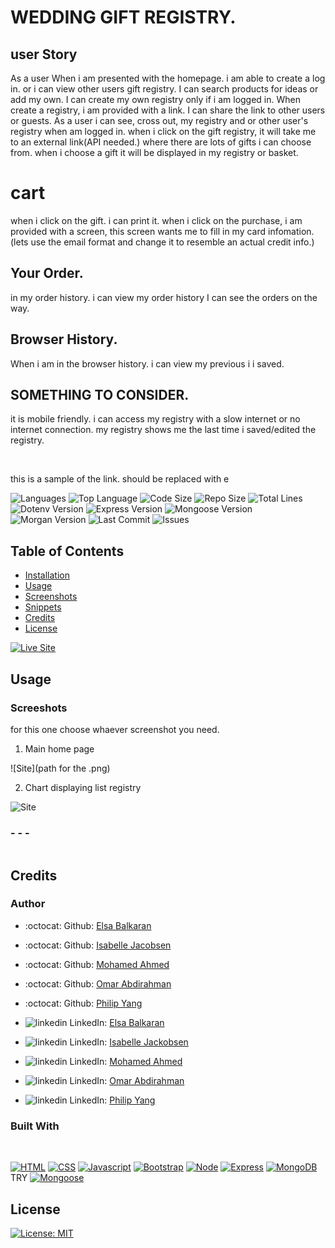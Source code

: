# WEDDING GIFT REGISTRY.

## user Story
As a user 
When i am presented with the homepage. 
i am able to create a log in.
or i can view other users gift registry.
I can search products for ideas or add my own.
I can create my own registry only if i am logged in.
When create a registry, i am provided with a link.
I can share the link to other users or guests.
As a user i can see, cross out, my registry and or other user's registry when am logged in.
when i click on the gift registry, it will take me to an external link(API needed.) where there are lots of gifts i can choose from.
when i choose a gift it will be displayed in my registry or basket. 

# cart
when i click on the gift. 
i can print it.
when i click on the purchase, i am provided with a screen, this screen wants me to fill in my card infomation.(lets use the email format and change it to resemble an actual credit info.)

## Your Order.
in my order history. 
i can view my order history
I can see the orders on the way.

## Browser History.
When i am in the browser history.
i can view my previous i i saved.



## SOMETHING TO CONSIDER.
it is mobile friendly.
i can access my registry with a slow internet or no internet connection.
my registry shows me the last time i saved/edited the registry.

</br>

this is a sample of the link. should be replaced with e
<p text-align="center">
    <img src="https://img.shields.io/github/languages/count/phillipmerriman/budget-tracker?style=for-the-badge" alt="Languages" />
    <img src="https://img.shields.io/github/languages/top/phillipmerriman/budget-tracker?style=for-the-badge" alt="Top Language" />
    <img src="https://img.shields.io/github/languages/code-size/phillipmerriman/budget-tracker?style=for-the-badge" alt="Code Size" />
    <img src="https://img.shields.io/github/repo-size/phillipmerriman/budget-tracker?style=for-the-badge" alt="Repo Size" />   
    <img src="https://img.shields.io/tokei/lines/github/phillipmerriman/budget-tracker?style=for-the-badge" alt="Total Lines" />
    <img src="https://img.shields.io/github/package-json/dependency-version/phillipmerriman/budget-tracker/dotenv?style=for-the-badge" alt="Dotenv Version" />
    <img src="https://img.shields.io/github/package-json/dependency-version/phillipmerriman/budget-tracker/express?style=for-the-badge" alt="Express Version" />
    <img src="https://img.shields.io/github/package-json/dependency-version/phillipmerriman/budget-tracker/mongoose?style=for-the-badge" alt="Mongoose Version" />
    <img src="https://img.shields.io/github/package-json/dependency-version/phillipmerriman/budget-tracker/morgan?style=for-the-badge" alt="Morgan Version" />
    <img src="https://img.shields.io/github/last-commit/phillipmerriman/budget-tracker?style=for-the-badge" alt="Last Commit" />  
    <img src="https://img.shields.io/github/issues/phillipmerriman/budget-tracker?style=for-the-badge" alt="Issues" />  
   
</p>


## Table of Contents

* [Installation](#installation)
* [Usage](#usage)
* [Screenshots](#screenshots)
* [Snippets](#snippets)
* [Credits](#credits)
* [License](#license)


<p text-align="center">
    <a href="elsa registry heroku link app" target="_blank"><img src="https://img.shields.io/badge/-👉 See Live Site-success?style=for-the-badge"  alt="Live Site" /></a>
</p>

## Usage

### Screeshots
 for this one choose whaever screenshot you need.
1. Main home page

![Site](path for the .png)

2. Chart displaying list registry

![Site](public/assets/chart.PNG)






### - - -


```javascript   
```


## Credits

### Author

- :octocat: Github: [Elsa Balkaran](https://github.com/elsabalk)
- :octocat: Github: [Isabelle Jacobsen](https://github.com/izzziej)
- :octocat: Github: [Mohamed Ahmed](https://github.com/Ahmedmh9)
- :octocat: Github: [Omar Abdirahman](https://github.com/Cumar-khalif)
- :octocat: Github: [Philip Yang](https://github.com/pcyang57)

- ![linkedin](public/icons/link-linkedin-20.png) LinkedIn: [Elsa Balkaran](https://www.linkedin.com/in/elsamarie-balkaran-999b6ab3/)
- ![linkedin](public/icons/link-linkedin-20.png) LinkedIn: [Isabelle Jackobsen](https://www.linkedin.com/in/isabelle-jacobsen-07312a211/)
- ![linkedin](public/icons/link-linkedin-20.png) LinkedIn: [Mohamed Ahmed](https://www.linkedin.com/in/mohamed-ahmed-613866212/)
- ![linkedin](public/icons/link-linkedin-20.png) LinkedIn: [Omar Abdirahman](https://www.linkedin.com/in/omar-sheikh-khalif-9352701b9/)
- ![linkedin](public/icons/link-linkedin-20.png) LinkedIn: [Philip Yang](https://www.linkedin.com/in/phillip-yang-3abab2168/)

### Built With

</br>
<p text-align="center">
    <a href=""><img src="https://img.shields.io/badge/-HTML-orange?style=for-the-badge"  alt="HTML" /></a>
    <a href=""><img src="some image" alt="CSS" /></a>
    <a href=""><img src="some image" alt="Javascript" /></a>
    <a href=""><img src="some image" alt="Bootstrap" /></a>
    <a href="https://nodejs.org/en/"><img src="some image" alt="Node" /></a>
    <a href=""><img src="some image" alt="Express" /></a>
    <a href=""><img src="some image" alt="MongoDB" /></a>TRY
    <a href=""><img src="some Image" alt="Mongoose" /></a>
</p>

## License
[![License: MIT](https://img.shields.io/badge/License-MIT-yellow.svg)](https://opensource.org/licenses/MIT)


